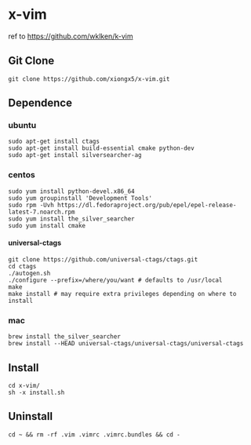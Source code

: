 # x-vim
ref to https://github.com/wklken/k-vim


## Git Clone
```
git clone https://github.com/xiongx5/x-vim.git
``` 

## Dependence
          
### ubuntu
```
sudo apt-get install ctags
sudo apt-get install build-essential cmake python-dev  
sudo apt-get install silversearcher-ag
```
### centos
```
sudo yum install python-devel.x86_64
sudo yum groupinstall 'Development Tools'
sudo rpm -Uvh https://dl.fedoraproject.org/pub/epel/epel-release-latest-7.noarch.rpm
sudo yum install the_silver_searcher
sudo yum install cmake
```

#### universal-ctags
```
git clone https://github.com/universal-ctags/ctags.git
cd ctags
./autogen.sh
./configure --prefix=/where/you/want # defaults to /usr/local
make
make install # may require extra privileges depending on where to install

```





### mac
```
brew install the_silver_searcher
brew install --HEAD universal-ctags/universal-ctags/universal-ctags
```

## Install
```
cd x-vim/
sh -x install.sh
```

## Uninstall
```
cd ~ && rm -rf .vim .vimrc .vimrc.bundles && cd -
```
